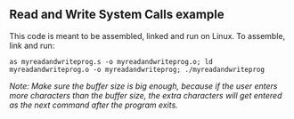 ## Read and Write System Calls example ##

This code is meant to be assembled, linked and run on Linux.
To assemble, link and run:

`as myreadandwriteprog.s -o myreadandwriteprog.o; ld myreadandwriteprog.o -o myreadandwriteprog; ./myreadandwriteprog`

_Note: Make sure the buffer size is big enough, because if the user enters more characters than the buffer size, 
the extra characters will get entered as the next command after the program exits._
